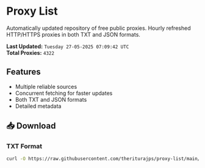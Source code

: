 # Proxy List

Automatically updated repository of free public proxies. Hourly refreshed HTTP/HTTPS proxies in both TXT and JSON formats.

**Last Updated:** `Tuesday 27-05-2025 07:09:42 UTC`  
**Total Proxies:** `4322`

## Features
- Multiple reliable sources
- Concurrent fetching for faster updates
- Both TXT and JSON formats
- Detailed metadata

## 📥 Download

### TXT Format
```bash
curl -O https://raw.githubusercontent.com/theriturajps/proxy-list/main/proxies.txt